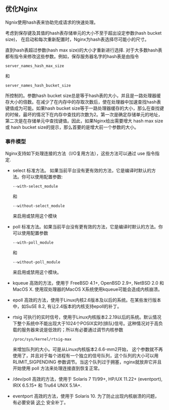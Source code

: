 ## 优化Nginx

Ngnix使用hash表来协助完成请求的快速处理。

考虑到保存键及其值的hash表存储单元的大小不至于超出设定参数(hash bucket size)， 在启动和每次重新配置时，Nginx为hash表选择尽可能小的尺寸。

直到hash表超过参数(hash max size)的大小才重新进行选择. 对于大多数hash表都有指令来修改这些参数。例如，保存服务器名字的hash表是由指令

```nginx
server_names_hash_max_size
```

和

```nginx
server_names_hash_bucket_size
```

所控制的。参数hash bucket size总是等于hash表的大小，并且是一路处理器缓存大小的倍数。在减少了在内存中的存取次数后，使在处理器中加速查找hash表键值成为可能。如果hash bucket size等于一路处理器缓存的大小，那么在查找键的时候，最坏的情况下在内存中查找的次数为2。第一次是确定存储单元的地址，第二次是在存储单元中查找键值。因此，如果Nginx给出需要增大 hash max size 或 hash bucket size的提示，那么首要的是增大前一个参数的大小。

### 事件模型

Nginx支持如下处理连接的方法（I/O复用方法），这些方法可以通过 use 指令指定.

- select 标准方法。 如果当前平台没有更有效的方法，它是编译时默认的方法。你可以使用配置参数:

  ```nginx
  --with-select_module
  ```

  和

  ```nginx
  --without-select_module
  ```

  来启用或禁用这个模块

- poll 标准方法。如果当前平台没有更有效的方法，它是编译时默认的方法。你可以使用配置参数

  ```nginx
  --with-poll_module
  ```

  和

  ```nginx
  --without-poll_module
  ```

  来启用或禁用这个模块。

- kqueue 高效的方法，使用于 FreeBSD 4.1+, OpenBSD 2.9+, NetBSD 2.0 和 MacOS X. 使用双处理器的MacOS X系统使用kqueue可能会造成内核崩溃。

- epoll 高效的方法，使用于Linux内核2.6版本及以后的系统。在某些发行版本中，如SuSE 8.2, 有让2.4版本的内核支持epoll的补丁。

- rtsig 可执行的实时信号，使用于Linux内核版本2.2.19以后的系统。默认情况下整个系统中不能出现大于1024个POSIX实时(排队)信号。这种情况对于高负载的服务器来说是低效的；所以有必要通过调节内核参数

  ```nginx
  /proc/sys/kernel/rtsig-max
  ```

  来增加队列的大小。可是从Linux内核版本2.6.6-mm2开始， 这个参数就不再使用了，并且对于每个进程有一个独立的信号队列，这个队列的大小可以用 RLIMIT_SIGPENDING 参数调节。当这个队列过于拥塞，nginx就放弃它并且开始使用 poll 方法来处理连接直到恢复正常。

- /dev/poll 高效的方法，使用于 Solaris 7 11/99+, HP/UX 11.22+ (eventport), IRIX 6.5.15+ 和 Tru64 UNIX 5.1A+.

- eventport 高效的方法，使用于 Solaris 10. 为了防止出现内核崩溃的问题， 有必要安装 [这个](http://sunsolve.sun.com/search/document.do?assetkey=1-26-102485-1) 安全补丁。
